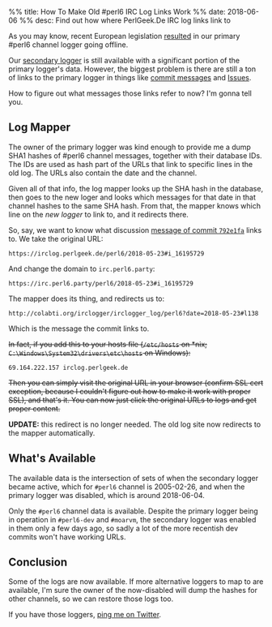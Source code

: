 %% title: How To Make Old #perl6 IRC Log Links Work
%% date: 2018-06-06
%% desc: Find out how where PerlGeek.De IRC log links link to

As you may know, recent European legislation
[resulted](https://twitter.com/nogoodnickleft/status/1003717165256728578)
in our primary #perl6 channel logger going offline.

Our [secondary logger](http://colabti.org/irclogger/irclogger_log/perl6) is
still available with a significant portion of the primary logger's data.
However, the biggest problem is there are still a ton of links to the primary
logger in things like [commit messages](https://github.com/search?q=irclog.perlgeek.de&type=Commits) and
[Issues](https://github.com/search?q=irclog.perlgeek.de&type=Issues).

How to figure out what messages those links refer to now? I'm gonna tell you.

## Log Mapper

The owner of the primary logger was kind enough to provide me a dump SHA1
hashes of #perl6 channel messages, together with their database IDs. The
IDs are used as hash part of the URLs that link to specific lines in the old
log. The URLs also contain the date and the channel.

Given all of that info, the log mapper looks up the SHA hash in the database,
then goes to the new loger and looks which messages for that date in that
channel hashes to the same SHA hash. From that, the mapper knows which
line on the *new logger* to link to, and it redirects there.

So, say, we want to know what discussion [message of commit `792e1fa`](https://github.com/perl6/doc/commit/792e1facdc2785ca1bac6180aef03a5d543513e4)
links to. We take the original URL:

    https://irclog.perlgeek.de/perl6/2018-05-23#i_16195729

And change the domain to `irc.perl6.party`:

    https://irc.perl6.party/perl6/2018-05-23#i_16195729

The mapper does its thing, and redirects us to:

    http://colabti.org/irclogger/irclogger_log/perl6?date=2018-05-23#l138

Which is the message the commit links to.



~~In fact, if you add this to your hosts file (`/etc/hosts` on *nix;
`C:\Windows\System32\drivers\etc\hosts` on Windows):~~

    69.164.222.157 irclog.perlgeek.de

~~Then you can simply visit the original URL in your browser (confirm SSL
cert exception, because I couldn't figure out how to make it work with
proper SSL), and that's it. You can now just click the original URLs to logs
and get proper content.~~

**UPDATE:** this redirect is no longer needed. The old log site now
redirects to the mapper automatically.


## What's Available

The available data is the intersection of sets of when the secondary logger
became active, which for `#perl6` channel is 2005-02-26, and when the primary
logger was disabled, which is around 2018-06-04.

Only the `#perl6` channel data is available. Despite the primary logger being
in operation in `#perl6-dev` and `#moarvm`, the secondary logger was enabled
in them only a few days ago, so sadly a lot of the more recentish dev commits
won't have working URLs.

## Conclusion

Some of the logs are now available. If more alternative loggers to map to are
available, I'm sure the owner of the now-disabled will dump the hashes for
other channels, so we can restore those logs too.

If you have those loggers, [ping me on Twitter](https://twitter.com/zoffix).
